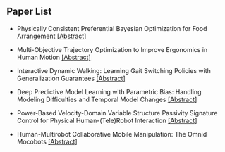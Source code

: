 ## Paper List

- Physically Consistent Preferential Bayesian Optimization for Food Arrangement
[[Abstract]](https://events.infovaya.com/presentation?id=92006)

- Multi-Objective Trajectory Optimization to Improve Ergonomics in Human Motion
[[Abstract]](https://events.infovaya.com/presentation?id=92009)

- Interactive Dynamic Walking: Learning Gait Switching Policies with Generalization Guarantees
[[Abstract]](https://events.infovaya.com/presentation?id=92012)

- Deep Predictive Model Learning with Parametric Bias: Handling Modeling Difficulties and Temporal Model Changes
[[Abstract]](https://events.infovaya.com/presentation?id=92015)

- Power-Based Velocity-Domain Variable Structure Passivity Signature Control for Physical Human-(Tele)Robot Interaction
[[Abstract]](https://events.infovaya.com/presentation?id=92018)

- Human-Multirobot Collaborative Mobile Manipulation: The Omnid Mocobots
[[Abstract]](https://events.infovaya.com/presentation?id=92021)

